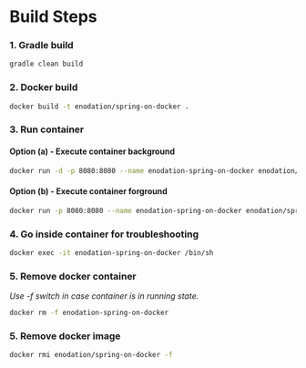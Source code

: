 # Build Steps

### 1. Gradle build
```bash
gradle clean build
```

### 2. Docker build 
```bash
docker build -t enodation/spring-on-docker .
```

### 3. Run container 

#### Option (a) - Execute container background
```bash
docker run -d -p 8080:8080 --name enodation-spring-on-docker enodation/spring-on-docker
```

#### Option (b) - Execute container forground
```bash
docker run -p 8080:8080 --name enodation-spring-on-docker enodation/spring-on-docker
```

### 4. Go inside container for troubleshooting
```bash
docker exec -it enodation-spring-on-docker /bin/sh
```

### 5. Remove docker container

*Use -f switch in case container is in running state.*

```bash
docker rm -f enodation-spring-on-docker
```

### 5. Remove docker image
```bash
docker rmi enodation/spring-on-docker -f
```